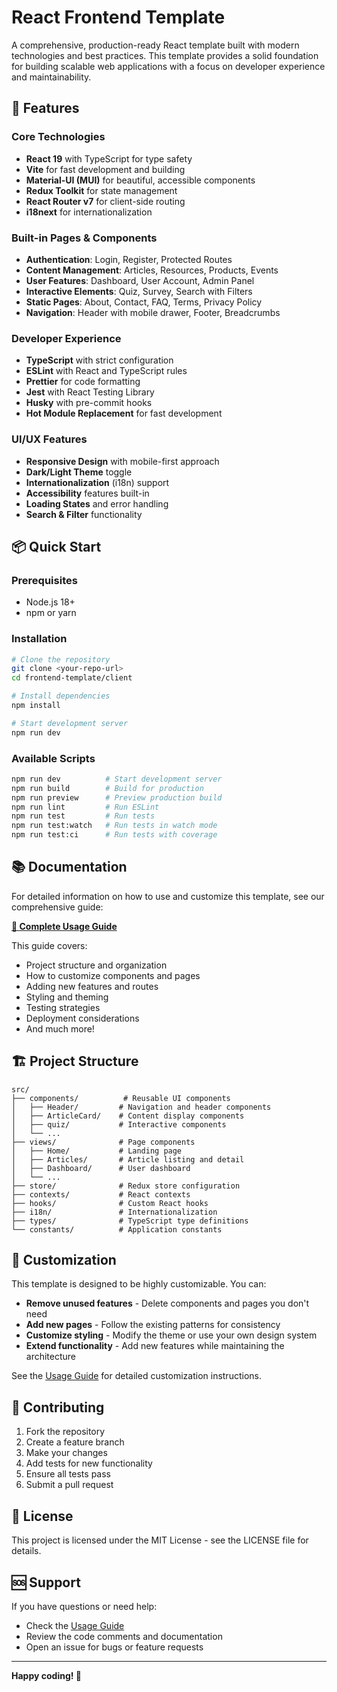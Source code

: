 # React Frontend Template

A comprehensive, production-ready React template built with modern technologies and best practices. This template provides a solid foundation for building scalable web applications with a focus on developer experience and maintainability.

## 🚀 Features

### Core Technologies
- **React 19** with TypeScript for type safety
- **Vite** for fast development and building
- **Material-UI (MUI)** for beautiful, accessible components
- **Redux Toolkit** for state management
- **React Router v7** for client-side routing
- **i18next** for internationalization

### Built-in Pages & Components
- **Authentication**: Login, Register, Protected Routes
- **Content Management**: Articles, Resources, Products, Events
- **User Features**: Dashboard, User Account, Admin Panel
- **Interactive Elements**: Quiz, Survey, Search with Filters
- **Static Pages**: About, Contact, FAQ, Terms, Privacy Policy
- **Navigation**: Header with mobile drawer, Footer, Breadcrumbs

### Developer Experience
- **TypeScript** with strict configuration
- **ESLint** with React and TypeScript rules
- **Prettier** for code formatting
- **Jest** with React Testing Library
- **Husky** with pre-commit hooks
- **Hot Module Replacement** for fast development

### UI/UX Features
- **Responsive Design** with mobile-first approach
- **Dark/Light Theme** toggle
- **Internationalization** (i18n) support
- **Accessibility** features built-in
- **Loading States** and error handling
- **Search & Filter** functionality

## 📦 Quick Start

### Prerequisites
- Node.js 18+
- npm or yarn

### Installation
```bash
# Clone the repository
git clone <your-repo-url>
cd frontend-template/client

# Install dependencies
npm install

# Start development server
npm run dev
```

### Available Scripts
```bash
npm run dev          # Start development server
npm run build        # Build for production
npm run preview      # Preview production build
npm run lint         # Run ESLint
npm run test         # Run tests
npm run test:watch   # Run tests in watch mode
npm run test:ci      # Run tests with coverage
```

## 📚 Documentation

For detailed information on how to use and customize this template, see our comprehensive guide:

**[📖 Complete Usage Guide](./USAGE_GUIDE.md)**

This guide covers:
- Project structure and organization
- How to customize components and pages
- Adding new features and routes
- Styling and theming
- Testing strategies
- Deployment considerations
- And much more!

## 🏗️ Project Structure

```
src/
├── components/          # Reusable UI components
│   ├── Header/         # Navigation and header components
│   ├── ArticleCard/    # Content display components
│   ├── quiz/           # Interactive components
│   └── ...
├── views/              # Page components
│   ├── Home/           # Landing page
│   ├── Articles/       # Article listing and detail
│   ├── Dashboard/      # User dashboard
│   └── ...
├── store/              # Redux store configuration
├── contexts/           # React contexts
├── hooks/              # Custom React hooks
├── i18n/               # Internationalization
├── types/              # TypeScript type definitions
└── constants/          # Application constants
```

## 🎨 Customization

This template is designed to be highly customizable. You can:

- **Remove unused features** - Delete components and pages you don't need
- **Add new pages** - Follow the existing patterns for consistency
- **Customize styling** - Modify the theme or use your own design system
- **Extend functionality** - Add new features while maintaining the architecture

See the [Usage Guide](./USAGE_GUIDE.md) for detailed customization instructions.

## 🤝 Contributing

1. Fork the repository
2. Create a feature branch
3. Make your changes
4. Add tests for new functionality
5. Ensure all tests pass
6. Submit a pull request

## 📄 License

This project is licensed under the MIT License - see the LICENSE file for details.

## 🆘 Support

If you have questions or need help:
- Check the [Usage Guide](./USAGE_GUIDE.md)
- Review the code comments and documentation
- Open an issue for bugs or feature requests

---

**Happy coding! 🎉**
